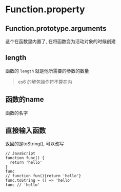 <!--
Created: Thu Apr 02 2020 15:27:35 GMT+0800 (China Standard Time)
Modified: Thu Apr 02 2020 16:01:14 GMT+0800 (China Standard Time)
-->

# Function.property

## Function.prototype.arguments

这个在函数里内置了, 在将函数变为活动对象的时候创建

## length

函数的 `length` 就是他所需要的参数的数量

> es6 的解包操作符不算在内

## 函数的name

函数的名字

## 直接输入函数

返回的是toString(), 可以改写

``` JS
// JavaScript
function func() {
  return 'hello'
}
func
// function fun(){return 'hello'}
func.toString = () => 'hello'
func // 'hello'
```

